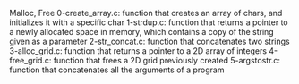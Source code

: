 Malloc, Free
0-create_array.c: function that creates an array of chars, and initializes it with a specific char
1-strdup.c: function that returns a pointer to a newly allocated space in memory, which contains a copy of the string given as a parameter
2-str_concat.c: function that concatenates two strings
3-alloc_grid.c: function that returns a pointer to a 2D array of integers
4-free_grid.c: function that frees a 2D grid previously created
5-argstostr.c: function that concatenates all the arguments of a program
